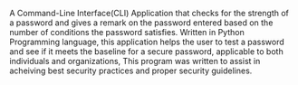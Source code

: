 A Command-Line Interface(CLI) Application that checks for the strength of a password and gives a remark on the password entered based on the number of conditions the password satisfies.
Written in Python Programming language, this application helps the user to test a password and see if it meets the baseline for a secure password, applicable to both individuals and organizations,
This program was written to assist in acheiving best security practices and proper security guidelines.
